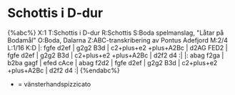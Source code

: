 # Schottis i D-dur

{%abc%}
X:1
T:Schottis i D-dur
R:Schottis
S:Boda spelmanslag, "Låtar på Bodamål"
O:Boda, Dalarna
Z:ABC-transkribering av Pontus Adefjord
M:2/4
L:1/16
K:D
|: fgfe d2ef | g2g2 B3d | c2+plus+e2 +plus+A2Bc | d2AG FED2 |
fgfe d2ef | g2g2 B3d | c2+plus+e2 +plus+A2Bc | d2f2 d4 :|
|: abag f2ga | b2ba gagf | efed cAce | abag f2d2 |
fgfe d2ef | g2g2 B3d | c2+plus+e2 +plus+A2Bc | d2f2 d4 :|
{%endabc%}

+ = vänsterhandspizzicato
